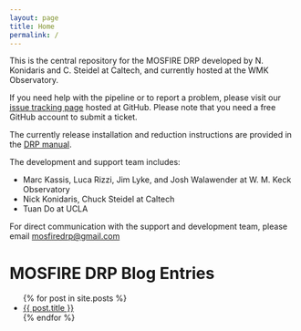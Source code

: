 ```yaml
---
layout: page
title: Home
permalink: /
---
```


This is the central repository for the MOSFIRE DRP developed by N. Konidaris and C. Steidel at Caltech, and currently hosted at the WMK Observatory.

If you need help with the pipeline or to report a problem, please visit our [issue tracking page](https://github.com/Keck-DataReductionPipelines/MosfireDRP/issues) hosted at GitHub. Please note that you need a free GitHub account to submit a ticket.

The currently release installation and reduction instructions are provided in the [DRP manual](manual).

The development and support team includes:

* Marc Kassis, Luca Rizzi, Jim Lyke, and Josh Walawender at W. M. Keck Observatory
* Nick Konidaris, Chuck Steidel at Caltech
* Tuan Do at UCLA

For direct communication with the support and development team, please email [mosfiredrp@gmail.com](mailto:mosfiredrp@gmail.com)


# MOSFIRE DRP Blog Entries

<ul>
  {% for post in site.posts %}
    <li>
      <a href="{{ post.url }}">{{ post.title }}</a>
    </li>
  {% endfor %}
</ul>
